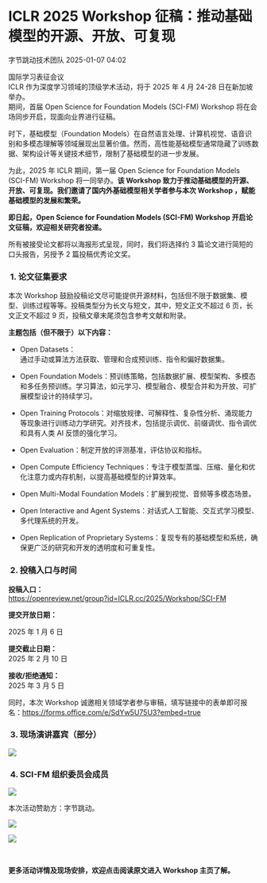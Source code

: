 #  ICLR 2025 Workshop 征稿：推动基础模型的开源、开放、可复现   
 字节跳动技术团队   2025-01-07 04:02  
  
国际学习表征会议   
ICLR 作为深度学习领域的顶级学术活动，将于 2025 年 4 月 24-28 日在新加坡举办。  
期间，首届 Open Science for Foundation Models (SCI-FM) Workshop 将在会场同步开启，现面向业界进行征稿。  
  
  
时下，基础模型（Foundation Models）在自然语言处理、计算机视觉、语音识别和多模态理解等领域展现出显著价值。然而，高性能基础模型通常隐藏了训练数据、架构设计等关键技术细节，限制了基础模型的进一步发展。   
  
为此，2025 年 ICLR 期间，第一届 Open Science for Foundation Models (SCI-FM) Workshop 将一同举办。**该 Workshop 致力于推动基础模型的开源、开放、可复现。我们邀请了国内外基础模型相关学者参与本次 Workshop ，赋能基础模型的发展和繁荣。**  
  
**即日起，Open Science for Foundation Models (SCI-FM) Workshop 开启论文征稿，欢迎相关研究者投递。**  
  
所有被接受论文都将以海报形式呈现，同时，我们将选择约 3 篇论文进行简短的口头报告，另授予 2 篇投稿优秀论文奖。  
  
###  1. 论文征集要求   
  
  
本次 Workshop 鼓励投稿论文尽可能提供开源材料，包括但不限于数据集、模型、训练过程等等。投稿类型分为长文与短文，其中，短文正文不超过 6 页，长文正文不超过 9 页，投稿文章末尾须包含参考文献和附录。  
  
**主题包括（但不限于）以下内容：**  
  
- Open Datasets：  
通过手动或算法方法获取、管理和合成预训练、指令和偏好数据集。  
  
- Open Foundation Models：预训练策略，包括数据扩展、模型架构、多模态和多任务预训练。学习算法，如元学习、模型融合、模型合并和为开放、可扩展模型设计的持续学习。  
  
- Open Training Protocols：对缩放规律、可解释性、复杂性分析、涌现能力等现象进行训练动力学研究。对齐技术，包括提示调优、前缀调优、指令调优和具有人类 AI 反馈的强化学习。  
  
- Open Evaluation：制定开放的评测基准，评估协议和指标。  
  
- Open Compute Efficiency Techniques：专注于模型蒸馏、压缩、量化和优化注意力或内存机制，以提高基础模型的计算效率。  
  
- Open Multi-Modal Foundation Models：扩展到视觉、音频等多模态场景。  
  
- Open Interactive and Agent Systems：对话式人工智能、交互式学习模型、多代理系统的开发。  
  
- Open Replication of Proprietary Systems：复现专有的基础模型和系统，确保更广泛的研究和开发的透明度和可重复性。  
  
  
  
  
###  2. 投稿入口与时间   
  
  
**投稿入口：**  
https://openreview.net/group?id=ICLR.cc/2025/Workshop/SCI-FM  
  
**提交开放日期：**  
  
2025 年 1 月 6 日  
  
**提交截止日期：**  
2025 年 2 月 10 日  
  
**接收/拒绝通知：**  
2025 年 3 月 5 日  
  
同时，本次 Workshop 诚邀相关领域学者参与审稿，填写链接中的表单即可报名：https://forms.office.com/e/SdYw5U75U3?embed=true  
  
  
###  3. 现场演讲嘉宾（部分）   
  
![](https://mmbiz.qpic.cn/sz_mmbiz_jpg/IrH3BAPESujzRwp3VvMtgzTW9ib3S8PmAzj323R9zTQNWWy1bY8VUhiaWyqDCgXCOjybHMRVeibHj4g8DFcnqr3mw/640?wx_fmt=jpeg&from=appmsg "")  
  
###   
###  4. SCI-FM 组织委员会成员   
  
![](https://mmbiz.qpic.cn/sz_mmbiz_jpg/IrH3BAPESujzRwp3VvMtgzTW9ib3S8PmACUnmbjM40eu82gpmK5Erm7P6nmS7xQjKCJJ5wBicZnVxRgAznQSiaHnA/640?wx_fmt=jpeg "")  
  
本次活动赞助方：字节跳动。  
  
  
![](https://mmbiz.qpic.cn/sz_mmbiz_png/IrH3BAPESugP4pgV3m4sm7iaL5YQKnwzVgzXsgicVupQ16FZVjotMEEWqjAnxM635ibmJrVpYDJMWT8H2KUQ1612w/640?wx_fmt=other&from=appmsg&wxfrom=5&wx_lazy=1&wx_co=1&tp=webp "")  
  
![](https://mmbiz.qpic.cn/sz_mmbiz_jpg/IrH3BAPESugqoE1HDUrgFyNJHTtZic4BAXrjqdmWGZlSEmmcUq0MGKC4xHTj9oBwhmhfkn83eBSFa48f3bibicib1A/640?wx_fmt=other&from=appmsg&wxfrom=5&wx_lazy=1&wx_co=1&tp=webp "")  
  
[](https://mp.weixin.qq.com/s?__biz=MzkzMDY5MzYxNg==&mid=2247486934&idx=1&sn=3a879d2a819ea9fd29fd1deddf9cff92&scene=21#wechat_redirect)  
[](https://mp.weixin.qq.com/s?__biz=MzkzMDY5MzYxNg==&mid=2247489286&idx=1&sn=eccb8f1fb7cba9240b84cfa4ae982105&scene=21#wechat_redirect)  
  
**更多活动详情及现场安排，欢迎点击阅读原文进入 Workshop 主页了解。**  
  
